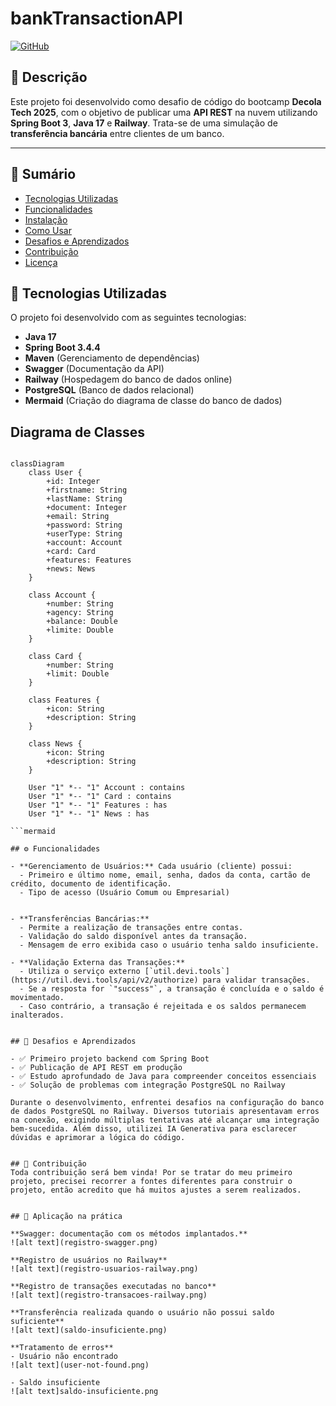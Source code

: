 # bankTransactionAPI

[![GitHub](https://img.shields.io/badge/GitHub-Repository-blue?logo=github)](https://github.com/dominuuus/bankTransictionAPI)

## 📌 Descrição

Este projeto foi desenvolvido como desafio de código do bootcamp **Decola Tech 2025**, com o objetivo de publicar uma **API REST** na nuvem utilizando **Spring Boot 3**, **Java 17** e **Railway**. Trata-se de uma simulação de **transferência bancária** entre clientes de um banco.

---

## 📑 Sumário

- [Tecnologias Utilizadas](#-tecnologias-utilizadas)
- [Funcionalidades](#-funcionalidades)
- [Instalação](#-instalação)
- [Como Usar](#-como-usar)
- [Desafios e Aprendizados](#-desafios-e-aprendizados)
- [Contribuição](#-contribuição)
- [Licença](#-licença)



## 🚀 Tecnologias Utilizadas

O projeto foi desenvolvido com as seguintes tecnologias:

- **Java 17**
- **Spring Boot 3.4.4**
- **Maven** (Gerenciamento de dependências)
- **Swagger** (Documentação da API)
- **Railway** (Hospedagem do banco de dados online)
- **PostgreSQL** (Banco de dados relacional)
- **Mermaid** (Criação do diagrama de classe do banco de dados)

## Diagrama de Classes

```mermaid

classDiagram
    class User {
        +id: Integer
        +firstname: String
        +lastName: String
        +document: Integer
        +email: String
        +password: String
        +userType: String
        +account: Account
        +card: Card
        +features: Features
        +news: News
    }

    class Account {
        +number: String
        +agency: String
        +balance: Double
        +limite: Double
    }

    class Card {
        +number: String
        +limit: Double
    }

    class Features {
        +icon: String
        +description: String
    }

    class News {
        +icon: String
        +description: String
    }

    User "1" *-- "1" Account : contains
    User "1" *-- "1" Card : contains
    User "1" *-- "1" Features : has
    User "1" *-- "1" News : has

```mermaid

## ⚙️ Funcionalidades

- **Gerenciamento de Usuários:** Cada usuário (cliente) possui:
  - Primeiro e último nome, email, senha, dados da conta, cartão de crédito, documento de identificação.
  - Tipo de acesso (Usuário Comum ou Empresarial)


- **Transferências Bancárias:**
  - Permite a realização de transações entre contas.
  - Validação do saldo disponível antes da transação.
  - Mensagem de erro exibida caso o usuário tenha saldo insuficiente.

- **Validação Externa das Transações:**
  - Utiliza o serviço externo [`util.devi.tools`](https://util.devi.tools/api/v2/authorize) para validar transações.
  - Se a resposta for `"success"`, a transação é concluída e o saldo é movimentado.
  - Caso contrário, a transação é rejeitada e os saldos permanecem inalterados.


## 📌 Desafios e Aprendizados

- ✅ Primeiro projeto backend com Spring Boot
- ✅ Publicação de API REST em produção
- ✅ Estudo aprofundado de Java para compreender conceitos essenciais
- ✅ Solução de problemas com integração PostgreSQL no Railway

Durante o desenvolvimento, enfrentei desafios na configuração do banco de dados PostgreSQL no Railway. Diversos tutoriais apresentavam erros na conexão, exigindo múltiplas tentativas até alcançar uma integração bem-sucedida. Além disso, utilizei IA Generativa para esclarecer dúvidas e aprimorar a lógica do código.


## 🤝 Contribuição
Toda contribuição será bem vinda! Por se tratar do meu primeiro projeto, precisei recorrer a fontes diferentes para construir o projeto, então acredito que há muitos ajustes a serem realizados.


## 📜 Aplicação na prática

**Swagger: documentação com os métodos implantados.**
![alt text](registro-swagger.png)

**Registro de usuários no Railway**
![alt text](registro-usuarios-railway.png)

**Registro de transações executadas no banco**
![alt text](registro-transacoes-railway.png)

**Transferência realizada quando o usuário não possui saldo suficiente**
![alt text](saldo-insuficiente.png)

**Tratamento de erros**
- Usuário não encontrado
![alt text](user-not-found.png)

- Saldo insuficiente
![alt text]saldo-insuficiente.png
